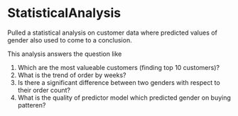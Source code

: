 # StatisticalAnalysis
Pulled a statistical analysis on customer data where predicted values of gender also used to come to a conclusion.

This analysis answers the question like
  1. Which are the most valueable customers (finding top 10 customers)?
  2. What is the trend of order by weeks?
  3. Is there a significant difference between two genders with respect to their order count?
  4. What is the quality of predictor model which predicted gender on buying patteren?
